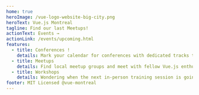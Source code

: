 ```yaml
---
home: true
heroImage: /vue-logo-website-big-city.png
heroText: Vue.js Montreal
tagline: Find our last Meetups!
actionText: Events →
actionLink: /events/upcoming.html
features:
  - title: Conferences !
    details: Mark your calendar for conferences with dedicated tracks to your favorite framework and keep track of call for proposals!
  - title: Meetups
    details: Find local meetup groups and meet with fellow Vue.js enthusiasts!
  - title: Workshops
    details: Wondering when the next in-person training session is going to happen? You can find all that information here too!
footer: MIT Licensed @vue-montreal
---
```


